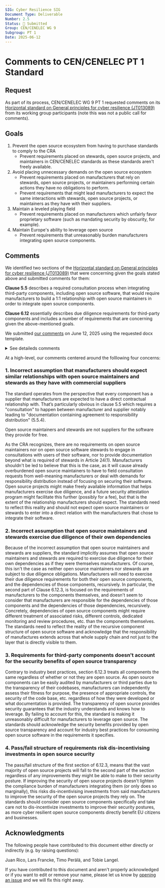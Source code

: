```yaml
---
SIG: Cyber Resilience SIG
Document Type: Deliverable
Number: 2.5
Status: 🚀 Submitted
Group: CEN/CENELEC WG 9
Subgroup: PT 1
Date: 2025-06-12
---
```


# Comments to CEN/CENELEC PT 1 Standard

## Request

As part of its process, CEN/CENELEC WG 9 PT 1 requested comments on its [Horizontal standard on General principles for cyber resilience (JT013089)][JT013089] from its working group participants (note this was not a public call for comments).

## Goals

1. Prevent the open source ecosystem from having to purchase standards to comply to the CRA
    * Prevent requirements placed on stewards, open source projects, and maintainers in CEN/CENELEC standards as these standards aren't freely available.
2. Avoid placing unnecessary demands on the open source ecosystem
    * Prevent requirements placed on manufacturers that rely on stewards, open source projects, or maintainers performing certain actions they have no obligations to perform.
    * Prevent requirements that might lead manufacturers to expect the same interactions with stewards, open source projects, or  maintainers as they have with their suppliers.
3. Maintain a leveled playing field
    * Prevent requirements placed on manufacturers which unfairly favor proprietary software (such as mandating security by obscurity, for example).
4. Maintain Europe's ability to leverage open source
    * Prevent requirements that unreasonably burden manufacturers integrating open source components.

## Comments

We identified two sections of the [Horizontal standard on General principles for cyber resilience (JT013089)][JT013089] that were concerning given the goals stated above and submitted comments for them:

**Clause 5.5** describes a required consultation process when integrating third-party components, including open source software, that would require manufacturers to build a 1:1 relationship with open source maintainers in order to integrate open source components.

**Clause 6.12** essentially describes due diligence requirements for third-party components and includes a number of requirements that are concerning given the above-mentioned goals.

We submitted [our comments](./eclipse-foundation-JT013089-comments.docx) on June 12, 2025 using the requested docx template.

<details>
   <summary>See detaileds comments</summary>

| Line number | Clause / Subclause | Paragraph / Figure / Table | Type of comment | Comments | Proposed change |
|---|---|---|---|---|---|
| 332 | 5.5 | | ge | There are no requirements on open source maintainers nor on open source software stewards to engage in consultations with their users. Open source projects might provide information that helps integrators exercise due diligence, and there even might be a security attestation program in the future facilitating this further, but that is the extent of the information integrators should expect. Clause 5.5 needs to reflect this reality and cannot assume a two-way consultation between open source projects and the integrators. | Be upfront that neither open source maintainers nor open source software stewards are relevant stakeholders in this consultation process, and that when integrating open source components integrators must rely on other stakeholders to carry out this assessment. Alternatively, exempt open source components from this process altogether or define a specific process for the integration of open source components. Additionally, note that when integrating open source components, integrators might need to carry out this assessment throughout the component's dependency tree, as they cannot rely on a supplier for having carried out this due diligence for them. |
| 1097 | 6.12.2 | | te | Not all of the documents outlined in 5.5.4 are relevant (or even possible to obtain) for open source components. | This paragraph should be updated to reflect the expected output of 5.5.4 for open source components. |
| 1101 | 6.12.3 | | te | Open source components might not state their intended purpose. | Limit the requirement to fitness for purpose. |
| 1104 | 6.12.3 | | te | It might be entirely feasible to assess that a component meets risk-based requirements without having to assess the process used to arrive at that result. This is particularly true for open source components whose code is open and easily auditable by the manufacturer. | Assessing that third-party components <del>has been designed, developed and produced in such a way that they</del> ensure an appropriate level of cybersecurity based on the risks. |
| 1106 | 6.12.3 | | ge | Unclear what part of clause 5 this requirement implies. | Please be more specific about what part of the risk assessment this clause is referring to. |
| 1108 | 6.12.3 | | ge | Open source components do not have a supplier. Make sure that this doesn’t exclude properly documented open source components. | Integrating the component according <ins>to </ins>the instructions of the component<del>s supplier</del> and treating integration related risks; |
| 1111 | 6.12.3 | | ge | Open source components do not have a supplier. Make sure that this doesn’t exclude properly documented open source components. | Providing measures for maintaining the components cybersecurity based on the instructions of the component<del>s supplier</del>, e.g. vulnerability handling and incident management. |
| 1116 | 6.12.3 | | te | Clarify that implementing controls also apply to open source components and that relevant industry best practices should be used in that case (as these might differ from closed source components). | Implementing appropriate cybersecurity controls, based on the risk and considering, but not limited to integrity, confidentiality, authentication, encryption and traceability based on <ins>relevant </ins>industry best practices for third-party components <ins>including commercial, free and open-source components </ins>and services used in the product. |
| 1117 | 6.12.3 | | te | Open source components don’t necessarily provide end-of-life information. | Account for lack of information on EOL in open source components. |
| 1122 | 6.12.3 | | ge | Requirement is ambiguous about whether the audits should target the manufacturer’s product itself or every single component and their dependencies individually. Clarify that the audits are focused on the product itself. | Ensuring audit activities <ins>of the product with digital elements </ins>and procedures to address cybersecurity risks of third-party components and services. |
| 1125 | 6.12.3 | | te | Clarify what kind of monitoring is expected. | |
| 1125 | 6.12.3 | | te | Manufacturers routinely include thousands of open source components in their products, the large majority of which do not provide lifecycle information. This requirement would not be reasonably fulfillable. Suggest adapting to industry best practices once the nature of the requirement is clarified per previous comment. | Clarify requirements and adapt it to industry best practices for integrating open source components. |
   
</details>

At a high-level, our comments centered around the folllowing four concerns:

### 1. Incorrect assumption that manufacturers should expect similar relationships with open source maintainers and stewards as they have with commercial suppliers

The standard operates from the perspective that every component has a supplier that manufacturers are expected to have a direct contractual relationship with. That’s particularly obvious in clause 5.5 which requires a "consultation" to happen between manufacturer and supplier notably leading to "documentation containing agreement to responsibility distribution" (5.5.4).


Open source maintainers and stewards are not suppliers for the software they provide for free.

As the CRA recognizes, there are no requirements on open source maintainers nor on open source software stewards to engage in consultations with users of their software, nor to provide documentation beyond what is required of stewards in Article 24(1). Manufacturers shouldn't be led to believe that this is the case, as it will cause already overburdened open source maintainers to have to field consultation requests from well-meaning manufacturers or deal with demands for responsibility distribution instead of focusing on securing their software. Open source projects might make freely available information that helps manufacturers exercise due diligence, and a future security attestation program might facilitate this further (possibly for a fee), but that is the extent of the relationship manufacturers should expect. The standards need to reflect this reality and should not expect open source maintainers or stewards to enter into a direct relation with the manufacturers that chose to integrate their software.

### 2. Incorrect assumption that open source maintainers and stewards exercise due diligence of their own dependencies

Because of the incorrect assumption that open source maintainers and stewards are suppliers, the standard implicitly assumes that open source maintainers and stewards are required to exercise due diligence for their own dependencies as if they were themselves manufacturers. Of course, this isn't the case as neither open source maintainers nor stewards are subject to due diligence obligations. Manufacturers will need to exercise their due diligence requirements for both their open source components, and the dependencies of those components, recursively. In particular, the second part of Clause 6.12.3, is focused on the requirements of manufacturers to the components themselves, and doesn't seem to consider that manufacturers are responsible for the dependencies of those components and the dependencies of those dependencies, recursively. Concretely, dependencies of open source components might require different treatment of associated risks, different controls, dedicated monitoring and review procedures, etc. than the components themselves. The standards need to reflect the reality of the recursive component structure of open source software and acknowledge that the responsibility of manufactures extends across that whole supply chain and not just to the layer that is directly visible to them.

### 3. Requirements for third-party components doesn't account for the security benefits of open source transparency
Contrary to industry best practices, section 6.12.3 treats all components the same regardless of whether or not they are open source. As open source components can be easily audited by manufacturers or third parties due to the transparency of their codebases, manufacturers can independently assess their fitness for purpose, the presence of appropriate controls, the security of the code base, etc. regardless of how they were developed or what documentation is provided. The transparency of open source provides security guarantees that the industry understands and knows how to leverage. By failing to account for this, the standard is making it unreasonably difficult for manufacturers to leverage open source. The standards should acknowledge the security benefits provided by open source transparency and account for industry best practices for consuming open source software in the requirements it specifies.


### 4. Pass/fail structure of requirements risk dis-incentivising investments in open source security
The pass/fail structure of the first section of 6.12.3, means that the vast majority of open source projects will fall to the second part of the section regardless of any improvements they might be able to make to their security posture. If improving the security of open source projects doesn't lighten the compliance burden of manufacturers integrating them (or only does so marginally), this risks dis-incentivising investments from said manufacturers to improve the security of the open source projects they rely on. The standards should consider open source components specifically and take care not to dis-incentivize investments to improve their security postures, as more cyber resilient open source components directly benefit EU citizens and businesses.

## Acknowledgments

The following people have contributed to this document either directly or indirectly (e.g. by raising questions):

Juan Rico,
Lars Francke,
Timo Perälä,
and Tobie Langel.

If you have contributed to this document and aren't properly acknowledged or if you want to edit or remove your name, please let us know by [opening an issue](https://github.com/orcwg/orcwg/issues/new) and we will fix this right away.

[CEN/CENELEC WG 9 PT 1]: ../#cen-cenelec-wg-9
[JT013089]: https://github.com/orcwg/cra-hub/blob/main/standards.md#milestone-1---horizontal-standards-due-august-30-2026
